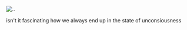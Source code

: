 ![..](https://euphoricvibes.com/wp-content/uploads/2020/08/d4uvymg-349fdcf2-e955-443b-88c8-b517f97f2408.jpg)

isn't it fascinating how we always end up in the state of unconsiousness
